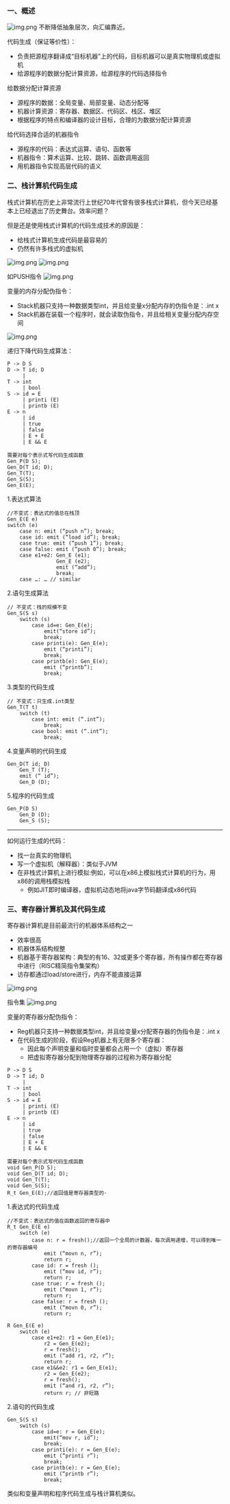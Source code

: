 ### 一、概述

![img.png](images/7/7.1.png)
不断降低抽象层次，向汇编靠近。

代码生成（保证等价性）：
- 负责把源程序翻译成“目标机器”上的代码，目标机器可以是真实物理机或虚拟机
- 给源程序的数据分配计算资源，给源程序的代码选择指令

给数据分配计算资源
- 源程序的数据：全局变量、局部变量、动态分配等
- 机器计算资源：寄存器、数据区、代码区、栈区、堆区
- 根据程序的特点和编译器的设计目标，合理的为数据分配计算资源

给代码选择合适的机器指令
- 源程序的代码：表达式运算、语句、函数等
- 机器指令：算术运算、比较、跳转、函数调用返回
- 用机器指令实现高层代码的语义

### 二、栈计算机代码生成

栈式计算机在历史上非常流行上世纪70年代曾有很多栈式计算机，但今天已经基本上已经退出了历史舞台。效率问题？

但是还是使用栈式计算机的代码生成技术的原因是：
- 给栈式计算机生成代码是最容易的
- 仍然有许多栈式的虚拟机

![img.png](images/7/7.2.png)
![img.png](images/7/7.3.png)

如PUSH指令
 ![img.png](images/7/7.4.png)

变量的内存分配伪指令：

- Stack机器只支持一种数据类型int，并且给变量x分配内存的伪指令是：.int x
- Stack机器在装载一个程序时，就会读取伪指令，并且给相关变量分配内存空间

![img.png](images/7/7.5.png)
            
递归下降代码生成算法：
````
P -> D S
D -> T id; D
     |
T -> int
     | bool
S -> id = E
     | printi (E)
     | printb (E)
E -> n
     | id
     | true
     | false
     | E + E
     | E && E
 
需要对每个表示式写代码生成函数
Gen_P(D S);
Gen_D(T id; D);
Gen_T(T);
Gen_S(S);
Gen_E(E);
````

1.表达式算法
````
//不变式：表达式的值总在栈顶
Gen_E(E e)
switch (e)
    case n: emit (“push n”); break;
    case id: emit (“load id”); break;
    case true: emit (“push 1”); break;
    case false: emit (“push 0”); break;
    case e1+e2: Gen_E (e1);
                Gen_E (e2);
                emit (“add”);
                break;
    case …: … // similar
````

2.语句生成算法
````
// 不变式：栈的规模不变
Gen_S(S s)
    switch (s)
        case id=e: Gen_E(e);
            emit(“store id”);
            break;
        case printi(e): Gen_E(e);
            emit (“printi”);
            break;
        case printb(e): Gen_E(e);
            emit (“printb”);
            break;
````

3.类型的代码生成
````
// 不变式：只生成.int类型
Gen_T(T t)
    switch (t)
        case int: emit (“.int”);
            break;
        case bool: emit (“.int”);
            break;
````

4.变量声明的代码生成
````
Gen_D(T id; D)
    Gen_T (T);
    emit (“ id”);
    Gen_D (D);
````

5.程序的代码生成
````
Gen_P(D S)
    Gen_D (D);
    Gen_S (S);
````
***

如何运行生成的代码：
- 找一台真实的物理机
- 写一个虚拟机（解释器）：类似于JVM
- 在非栈式计算机上进行模拟:例如，可以在x86上模拟栈式计算机的行为，用x86的调用栈模拟栈
    - 例如JIT即时编译器，虚拟机动态地将java字节码翻译成x86代码
    
### 三、寄存器计算机及其代码生成

寄存器计算机是目前最流行的机器体系结构之一
- 效率很高 
- 机器体系结构规整
- 机器基于寄存器架构：典型的有16、32或更多个寄存器，所有操作都在寄存器中进行（RISC精简指令集架构）
- 访存都通过load/store进行，内存不能直接运算

![img.png](images/7/7.6.png)

指令集
![img.png](images/7/7.7.png)

变量的寄存器分配伪指令：

- Reg机器只支持一种数据类型int，并且给变量x分配寄存器的伪指令是：.int x
- 在代码生成的阶段，假设Reg机器上有无限多个寄存器：
    - 因此每个声明变量和临时变量都会占用一个（虚拟）寄存器
    - 把虚拟寄存器分配到物理寄存器的过程称为寄存器分配

````
P -> D S
D -> T id; D
     |
T -> int
     | bool
S -> id = E
     | printi (E)
     | printb (E)
E -> n
     | id
     | true
     | false
     | E + E
     | E && E
 
需要对每个表示式写代码生成函数
void Gen_P(D S);
void Gen_D(T id; D);
void Gen_T(T);
void Gen_S(S);
R_t Gen_E(E);//返回值是寄存器类型的·
````

1.表达式的代码生成
````
//不变式：表达式的值在函数返回的寄存器中
R_t Gen_E(E e)
    switch (e)
        case n: r = fresh();//返回一个全局的计数器，每次调用递增，可以得到唯一的寄存器编号
            emit (“movn n, r”);
            return r;
        case id: r = fresh ();
            emit (“mov id, r”);
            return r;
        case true: r = fresh ();
            emit (“movn 1, r”);
            return r;
        case false: r = fresh ();
            emit (“movn 0, r”);
            return r;
            
R Gen_E(E e)
    switch (e)
        case e1+e2: r1 = Gen_E(e1);
            r2 = Gen_E(e2);
            r = fresh();
            emit (“add r1, r2, r”);
            return r;
        case e1&&e2: r1 = Gen_E(e1);
            r2 = Gen_E(e2);
            r = fresh();
            emit (“and r1, r2, r”);
            return r; // 非短路
````

2.语句的代码生成
````
Gen_S(S s)
    switch (s)
        case id=e: r = Gen_E(e);
            emit(“mov r, id”);
            break;
        case printi(e): r = Gen_E(e);
            emit (“printi r”);
            break;
        case printb(e): r = Gen_E(e);
            emit (“printb r”);
            break;
````
类似和变量声明和程序代码生成与栈计算机类似。






























